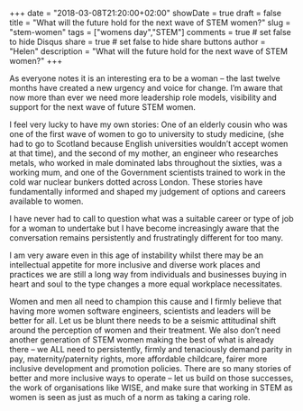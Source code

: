 +++
date = "2018-03-08T21:20:00+02:00"
showDate = true
draft = false
title = "What will the future hold for the next wave of STEM women?"
slug = "stem-women"
tags = ["womens day","STEM"]
comments = true	# set false to hide Disqus
share = true	# set false to hide share buttons
author = "Helen"
description = "What will the future hold for the next wave of STEM women?"
+++

As everyone notes it is an interesting era to be a woman – the last twelve months have created a new urgency and voice for change. I’m aware that now more than ever we need more leadership role models, visibility and support for the next wave of future STEM women.

I feel very lucky to have my own stories: One of an elderly cousin who was one of the first wave of women to go to university to study medicine, (she had to go to Scotland because English universities wouldn’t accept women at that time), and the second of my mother, an engineer who researches metals, who worked in male dominated labs throughout the sixties, was a working mum, and one of the Government scientists trained to work in the cold war nuclear bunkers dotted across London. These stories have fundamentally informed and shaped my judgement of options and careers available to women.

I have never had to call to question what was a suitable career or type of job for a woman to undertake but I have become increasingly aware that the conversation remains persistently and frustratingly different for too many.

I am very aware even in this age of instability whilst there may be an intellectual appetite for more inclusive and diverse work places and practices we are still a long way from individuals and businesses buying in heart and soul to the type changes a more equal workplace necessitates.

Women and men all need to champion this cause and I firmly believe that having more women software engineers, scientists and leaders will be better for all. Let us be blunt there needs to be a seismic attitudinal shift around the perception of women and their treatment. We also don’t need another generation of STEM women making the best of what is already there – we ALL need to persistently, firmly and tenaciously demand parity in pay, maternity/paternity rights, more affordable childcare, fairer more inclusive development and promotion policies. There are so many stories of better and more inclusive ways to operate – let us build on those successes, the work of organisations like WISE, and make sure that working in STEM as women is seen as just as much of a norm as taking a caring role.
